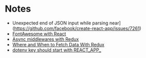 # Notes

* Unexpected end of JSON input while parsing near](https://github.com/facebook/create-react-app/issues/7261)
* [FontAwesome with React](https://fontawesome.com/how-to-use/on-the-web/using-with/react)
* [Async middlewares with Redux](https://stackoverflow.com/questions/34570758/why-do-we-need-middleware-for-async-flow-in-redux/34599594#34599594)
* [Where and When to Fetch Data With Redux](https://daveceddia.com/where-fetch-data-redux/)
* [dotenv key should start with REACT_APP_](https://stackoverflow.com/questions/49579028/adding-an-env-file-to-react-project)